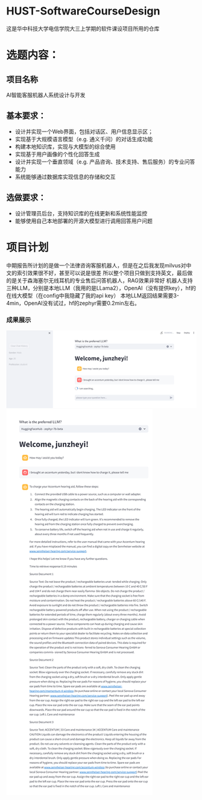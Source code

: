# HUST-SoftwareCourseDesign
这是华中科技大学电信学院大三上学期的软件课设项目所用的仓库
# 选题内容：
## 项目名称
AI智能客服机器人系统设计与开发
## 基本要求：
* 设计并实现一个Web界面，包括对话区、用户信息显示区；
* 实现基于大规模语言模型（e.g. 通义千问）的对话生成功能
* 构建本地知识库，实现与大模型的综合使用
* 实现基于用户画像的个性化回答生成
* 设计并实现一个垂直领域（e.g. 产品咨询、技术支持、售后服务）的专业问答能力
* 系统能够通过数据库实现信息的存储和交互
## 选做要求：
* 设计管理员后台，支持知识库的在线更新和系统性能监控
* 能够使用自己本地部署的开源大模型进行调用回答用户问题

# 项目计划
中期报告所计划的是做一个法律咨询客服机器人，但是在之后我发现milvus对中文的索引效果很不好，甚至可以说是很差
所以整个项目只做到支持英文，最后做的是关于森海塞尔无线耳机的专业售后问答机器人，RAG效果非常好
机器人支持三种LLM，分别是本地LLM（我用的是LLama2），OpenAI（没有提供key），hf的在线大模型（在config中我隐藏了我的api key）
本地LLM返回结果需要3-4min，OpenAI没有试过，hf的zephyr需要0.2min左右。
### 成果展示
![show.png](images%2Fshow.png)
![show2.png](images%2Fshow2.png)



